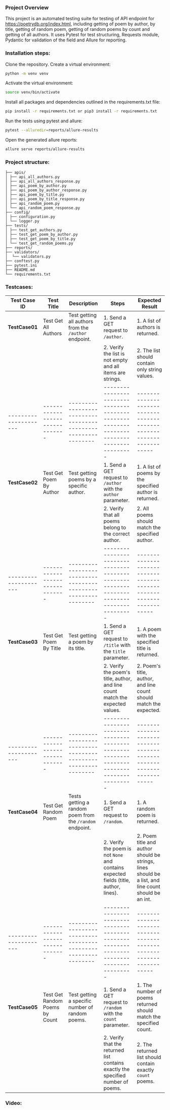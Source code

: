 ### **Project Overview**

This project is an automated testing suite for testing of API endpoint for https://poetrydb.org/index.html, including getting of poem by author, by title, getting of random poem, getting 
of random poems by count and getting of all authors. It uses Pytest for test structuring, Requests module, Pydantic for validation of the field and Allure for reporting.

### **Installation steps:**

Clone the repository.
Create a virtual environment: 

```bash
python -m venv venv
```

Activate the virtual environment:

```bash
source venv/bin/activate
```

Install all packages and dependencies outlined in the requirements.txt file:

```bash
pip install -r requirements.txt or pip3 install -r requirements.txt
```

Run the tests using pytest and allure:

```bash
pytest --alluredir=reports/allure-results
```

Open the generated allure reports:

```bash
allure serve reports/allure-results
```

### **Project structure:**

```plaintext
├── apis/
│ ├── api_all_authors.py
│ ├── api_all_authors_response.py
│ ├── api_poem_by_author.py
│ ├── api_poem_by_author_response.py
│ ├── api_poem_by_title.py
│ ├── api_poem_by_title_response.py
│ ├── api_random_poem.py
│ └── api_random_poem_response.py
├── config/
│ ├── configuration.py
│ └── logger.py
├── tests/
│ ├── test_get_authors.py
│ ├── test_get_poem_by_author.py
│ ├── test_get_poem_by_title.py
│ └── test_get_random_poems.py
├── reports/
├── validators/
│  └── validators.py
├── conftest.py
├── pytest.ini
├── README.md
└── requirements.txt
```
### **Testcases:**

| Test Case ID          | Test Title                      | Description                                                    | Steps                                                                                     | Expected Result                                                                                           |
|-----------------------|---------------------------------|----------------------------------------------------------------|-------------------------------------------------------------------------------------------|-----------------------------------------------------------------------------------------------------------|
| **TestCase01**        | Test Get All Authors            | Test getting all authors from the `/author` endpoint.          | 1. Send a GET request to `/author`.                                                       | 1. A list of authors is returned.                                                                         |
|                       |                                 |                                                                | 2. Verify the list is not empty and all items are strings.                                | 2. The list should contain only string values.                                                            |
| --------------------- | ------------------------------- | -------------------------------------------------------------- | ----------------------------------------------------------------------------------------- | --------------------------------------------------------------------                                      |
| **TestCase02**        | Test Get Poem By Author         | Test getting poems by a specific author.                       | 1. Send a GET request to `/author` with the `author` parameter.                           | 1. A list of poems by the specified author is returned.                                                   |
|                       |                                 |                                                                | 2. Verify that all poems belong to the correct author.                                    | 2. All poems should match the specified author.                                                           |
| --------------------- | ------------------------------- | -------------------------------------------------------------- | ----------------------------------------------------------------------------------------- | --------------------------------------------------------------------                                      |
| **TestCase03**        | Test Get Poem By Title          | Test getting a poem by its title.                              | 1. Send a GET request to `/title` with the `title` parameter.                             | 1. A poem with the specified title is returned.                                                           |
|                       |                                 |                                                                | 2. Verify the poem's title, author, and line count match the expected values.             | 2. Poem's title, author, and line count should match the expected.                                        |
| --------------------- | ------------------------------- | -------------------------------------------------------------- | ----------------------------------------------------------------------------------------- | --------------------------------------------------------------------                                      |
| **TestCase04**        | Test Get Random Poem            | Tests getting a random poem from the `/random` endpoint.       | 1. Send a GET request to `/random`.                                                       | 1. A random poem is returned.                                                                             |
|                       |                                 |                                                                | 2. Verify the poem is not `None` and contains expected fields (title, author, lines).     | 2. Poem title and author should be strings, lines should be a list, and<br/> line count should be an int. |
| --------------------- | ------------------------------- | -------------------------------------------------------------- | ----------------------------------------------------------------------------------------- | --------------------------------------------------------------------                                      |
| **TestCase05**        | Test Get Random Poems by Count  | Test getting a specific number of random poems.                | 1. Send a GET request to `/random` with the `count` parameter.                            | 1. The number of poems returned should match the specified count.                                         |
|                       |                                 |                                                                | 2. Verify that the returned list contains exactly the specified number of poems.          | 2. The returned list should contain exactly `count` poems.                                                |


### **Video:**


